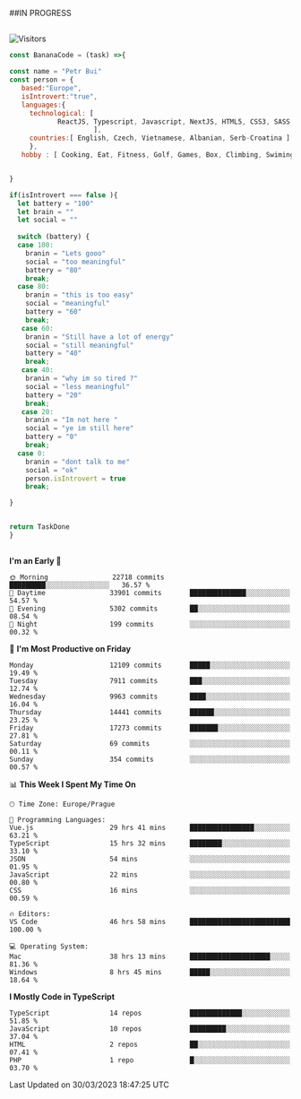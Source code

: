 ##IN PROGRESS
##
![Visitors](https://komarev.com/ghpvc/?username=petrbui&style=for-the-badge&label=Visitors+👀)
```Javascript
const BananaCode = (task) =>{

const name = "Petr Bui"
const person = {
   based:"Europe",
   isIntrovert:"true",
   languages:{
     technological: [ 
            ReactJS, Typescript, Javascript, NextJS, HTML5, CSS3, SASS, Redux, Node, Storybook, Styled-Component
                     ],
     countries:[ English, Czech, Vietnamese, Albanian, Serb-Croatina ]
     },
   hobby : [ Cooking, Eat, Fitness, Golf, Games, Box, Climbing, Swiming],


}

if(isIntrovert === false ){
  let battery = "100"
  let brain = ""
  let social = ""
  
  switch (battery) {
  case 100:
    branin = "Lets gooo"
    social = "too meaningful"
    battery = "80"
    break;
  case 80:
    branin = "this is too easy"
    social = "meaningful"
    battery = "60"
    break;
   case 60:
    branin = "Still have a lot of energy"
    social = "still meaningful"
    battery = "40"
    break;
   case 40:
    branin = "why im so tired ?"
    social = "less meaningful"
    battery = "20"
    break;
   case 20:
    branin = "Im not here "
    social = "ye im still here"
    battery = "0"
    break;
  case 0:
    branin = "dont talk to me"
    social = "ok"
    person.isIntrovert = true
    break;

}


return TaskDone
}
```



##
<!--
[![My GitHub stats](https://github-readme-stats.vercel.app/api?username=petrbui&theme=github_dark)](https://github.com/anuraghazra/github-readme-stats)

[![My wakatime stats](https://github-readme-stats.vercel.app/api/wakatime?username=petrbui&theme=github_dark)](https://github.com/anuraghazra/github-readme-stats)
-->
<!--START_SECTION:waka-->
**I'm an Early 🐤** 

```text
🌞 Morning                22718 commits       █████████░░░░░░░░░░░░░░░░   36.57 % 
🌆 Daytime                33901 commits       ██████████████░░░░░░░░░░░   54.57 % 
🌃 Evening                5302 commits        ██░░░░░░░░░░░░░░░░░░░░░░░   08.54 % 
🌙 Night                  199 commits         ░░░░░░░░░░░░░░░░░░░░░░░░░   00.32 % 
```
📅 **I'm Most Productive on Friday** 

```text
Monday                   12109 commits       █████░░░░░░░░░░░░░░░░░░░░   19.49 % 
Tuesday                  7911 commits        ███░░░░░░░░░░░░░░░░░░░░░░   12.74 % 
Wednesday                9963 commits        ████░░░░░░░░░░░░░░░░░░░░░   16.04 % 
Thursday                 14441 commits       ██████░░░░░░░░░░░░░░░░░░░   23.25 % 
Friday                   17273 commits       ███████░░░░░░░░░░░░░░░░░░   27.81 % 
Saturday                 69 commits          ░░░░░░░░░░░░░░░░░░░░░░░░░   00.11 % 
Sunday                   354 commits         ░░░░░░░░░░░░░░░░░░░░░░░░░   00.57 % 
```


📊 **This Week I Spent My Time On** 

```text
🕑︎ Time Zone: Europe/Prague

💬 Programming Languages: 
Vue.js                   29 hrs 41 mins      ████████████████░░░░░░░░░   63.21 % 
TypeScript               15 hrs 32 mins      ████████░░░░░░░░░░░░░░░░░   33.10 % 
JSON                     54 mins             ░░░░░░░░░░░░░░░░░░░░░░░░░   01.95 % 
JavaScript               22 mins             ░░░░░░░░░░░░░░░░░░░░░░░░░   00.80 % 
CSS                      16 mins             ░░░░░░░░░░░░░░░░░░░░░░░░░   00.59 % 

🔥 Editors: 
VS Code                  46 hrs 58 mins      █████████████████████████   100.00 % 

💻 Operating System: 
Mac                      38 hrs 13 mins      ████████████████████░░░░░   81.36 % 
Windows                  8 hrs 45 mins       █████░░░░░░░░░░░░░░░░░░░░   18.64 % 
```

**I Mostly Code in TypeScript** 

```text
TypeScript               14 repos            █████████████░░░░░░░░░░░░   51.85 % 
JavaScript               10 repos            █████████░░░░░░░░░░░░░░░░   37.04 % 
HTML                     2 repos             ██░░░░░░░░░░░░░░░░░░░░░░░   07.41 % 
PHP                      1 repo              █░░░░░░░░░░░░░░░░░░░░░░░░   03.70 % 
```




 Last Updated on 30/03/2023 18:47:25 UTC
<!--END_SECTION:waka-->
